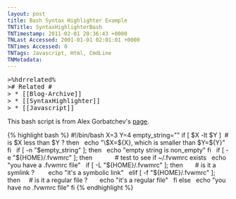 ```yaml
---
layout: post
title: Bash Syntax Highlighter Example
TNTitle: SyntaxHighlighterBash
TNTimestamp: 2011-02-01 20:36:43 +0000
TNLast Accessed: 2001-01-01 02:01:01 +0000
TNTimes Accessed: 0
TNTags: Javascript, Html, CmdLine
TNMetadata: 
---
```



<pre class="action ideaaction">
>%hdrrelated%
># Related #
> * [[Blog-Archive]]
> * [[SyntaxHighlighter]]
> * [[Javascript]]
</pre>

This bash script is from Alex Gorbatchev's [page](http://alexgorbatchev.com/SyntaxHighlighter/).

{% highlight bash %}
#!/bin/bash
X=3
Y=4
empty_string=""
if [ $X -lt $Y ]  # is $X less than $Y ? 
then
  echo "\$X=${X}, which is smaller than \$Y=${Y}"
fi
 
if [ -n "$empty_string" ]; then
  echo "empty string is non_empty"
fi
 
if [ -e "${HOME}/.fvwmrc" ]; then             # test to see if ~/.fvwmrc exists
  echo "you have a .fvwmrc file"
  if [ -L "${HOME}/.fvwmrc" ]; then       # is it a symlink ?  
      echo "it's a symbolic link"
  elif [ -f "${HOME}/.fvwmrc" ]; then     # is it a regular file ?
      echo "it's a regular file"
  fi
else
  echo "you have no .fvwmrc file"
fi
{% endhighlight %}

